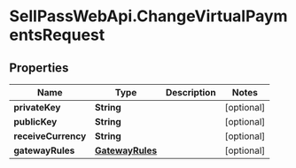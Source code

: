 # SellPassWebApi.ChangeVirtualPaymentsRequest

## Properties

Name | Type | Description | Notes
------------ | ------------- | ------------- | -------------
**privateKey** | **String** |  | [optional] 
**publicKey** | **String** |  | [optional] 
**receiveCurrency** | **String** |  | [optional] 
**gatewayRules** | [**GatewayRules**](GatewayRules.md) |  | [optional] 


